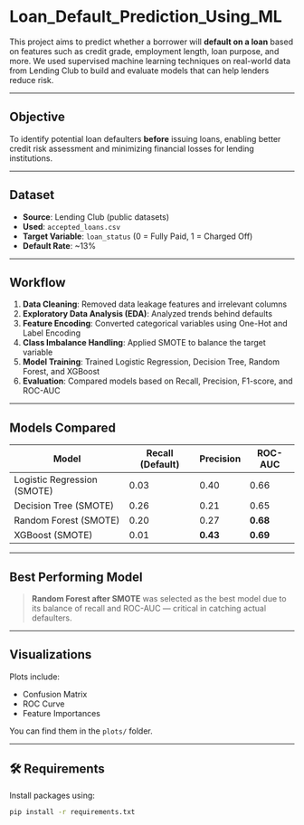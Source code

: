 # Loan_Default_Prediction_Using_ML

This project aims to predict whether a borrower will **default on a loan** based on features such as credit grade, employment length, loan purpose, and more. We used supervised machine learning techniques on real-world data from Lending Club to build and evaluate models that can help lenders reduce risk.

---

##  Objective

To identify potential loan defaulters **before** issuing loans, enabling better credit risk assessment and minimizing financial losses for lending institutions.

---

##  Dataset

- **Source**: Lending Club (public datasets)
- **Used**: `accepted_loans.csv`
- **Target Variable**: `loan_status` (0 = Fully Paid, 1 = Charged Off)
- **Default Rate**: ~13%

---

##  Workflow

1. **Data Cleaning**: Removed data leakage features and irrelevant columns  
2. **Exploratory Data Analysis (EDA)**: Analyzed trends behind defaults  
3. **Feature Encoding**: Converted categorical variables using One-Hot and Label Encoding  
4. **Class Imbalance Handling**: Applied SMOTE to balance the target variable  
5. **Model Training**: Trained Logistic Regression, Decision Tree, Random Forest, and XGBoost  
6. **Evaluation**: Compared models based on Recall, Precision, F1-score, and ROC-AUC  

---

##  Models Compared

| Model            | Recall (Default) | Precision | ROC-AUC |
|------------------|------------------|-----------|---------|
| Logistic Regression (SMOTE) | 0.03              | 0.40      | 0.66    |
| Decision Tree (SMOTE)       | 0.26              | 0.21      | 0.65    |
|  Random Forest (SMOTE)     | 0.20              | 0.27      | **0.68** |
|  XGBoost (SMOTE)           | 0.01              | **0.43**  | **0.69** |

---

##  Best Performing Model

> **Random Forest after SMOTE** was selected as the best model due to its balance of recall and ROC-AUC — critical in catching actual defaulters.

---

##  Visualizations

Plots include:
- Confusion Matrix
- ROC Curve
- Feature Importances

You can find them in the `plots/` folder.

---

## 🛠 Requirements

Install packages using:

```bash
pip install -r requirements.txt
